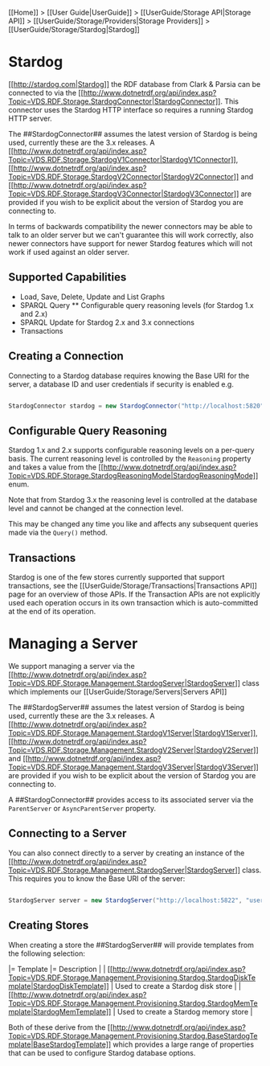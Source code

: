 [[Home]] > [[User Guide|UserGuide]] > [[UserGuide/Storage API|Storage API]] > [[UserGuide/Storage/Providers|Storage Providers]] > [[UserGuide/Storage/Stardog|Stardog]]

# Stardog 

[[http://stardog.com|Stardog]] the RDF database from Clark & Parsia can be connected to via the [[http://www.dotnetrdf.org/api/index.asp?Topic=VDS.RDF.Storage.StardogConnector|StardogConnector]].  This connector uses the Stardog HTTP interface so requires a running Stardog HTTP server.

The ##StardogConnector## assumes the latest version of Stardog is being used, currently these are the 3.x releases.  A [[http://www.dotnetrdf.org/api/index.asp?Topic=VDS.RDF.Storage.StardogV1Connector|StardogV1Connector]], [[http://www.dotnetrdf.org/api/index.asp?Topic=VDS.RDF.Storage.StardogV2Connector|StardogV2Connector]] and [[http://www.dotnetrdf.org/api/index.asp?Topic=VDS.RDF.Storage.StardogV3Connector|StardogV3Connector]] are provided if you wish to be explicit about the version of Stardog you are connecting to.

In terms of backwards compatibility the newer connectors may be able to talk to an older server but we can't guarantee this will work correctly, also newer connectors have support for newer Stardog features which will not work if used against an older server.

## Supported Capabilities 

* Load, Save, Delete, Update and List Graphs
* SPARQL Query
** Configurable query reasoning levels (for Stardog 1.x and 2.x)
* SPARQL Update for Stardog 2.x and 3.x connections
* Transactions

## Creating a Connection 

Connecting to a Stardog database requires knowing the Base URI for the server, a database ID and user credentials if security is enabled e.g.

```csharp

StardogConnector stardog = new StardogConnector("http://localhost:5820", "example", "username", "password");
```

## Configurable Query Reasoning 

Stardog 1.x and 2.x supports configurable reasoning levels on a per-query basis.  The current reasoning level is controlled by the `Reasoning` property and takes a value from the [[http://www.dotnetrdf.org/api/index.asp?Topic=VDS.RDF.Storage.StardogReasoningMode|StardogReasoningMode]] enum.

Note that from Stardog 3.x the reasoning level is controlled at the database level and cannot be changed at the connection level.

This may be changed any time you like and affects any subsequent queries made via the `Query()` method.

## Transactions 

Stardog is one of the few stores currently supported that support transactions, see the [[UserGuide/Storage/Transactions|Transactions API]] page for an overview of those APIs.  If the Transaction APIs are not explicitly used each operation occurs in its own transaction which is auto-committed at the end of its operation.

# Managing a Server 

We support managing a server via the [[http://www.dotnetrdf.org/api/index.asp?Topic=VDS.RDF.Storage.Management.StardogServer|StardogServer]] class which implements our [[UserGuide/Storage/Servers|Servers API]]

The ##StardogServer## assumes the latest version of Stardog is being used, currently these are the 3.x releases.  A [[http://www.dotnetrdf.org/api/index.asp?Topic=VDS.RDF.Storage.Management.StardogV1Server|StardogV1Server]], [[http://www.dotnetrdf.org/api/index.asp?Topic=VDS.RDF.Storage.Management.StardogV2Server|StardogV2Server]] and [[http://www.dotnetrdf.org/api/index.asp?Topic=VDS.RDF.Storage.Management.StardogV3Server|StardogV3Server]] are provided if you wish to be explicit about the version of Stardog you are connecting to.

A ##StardogConnector## provides access to its associated server via the `ParentServer` or `AsyncParentServer` property.

## Connecting to a Server 

You can also connect directly to a server by creating an instance of the [[http://www.dotnetrdf.org/api/index.asp?Topic=VDS.RDF.Storage.Management.StardogServer|StardogServer]] class.  This requires you to know the Base URI of the server:

```csharp

StardogServer server = new StardogServer("http://localhost:5822", "username", "password");
```

## Creating Stores 

When creating a store the ##StardogServer## will provide templates from the following selection:

|= Template |= Description |
| [[http://www.dotnetrdf.org/api/index.asp?Topic=VDS.RDF.Storage.Management.Provisioning.Stardog.StardogDiskTemplate|StardogDiskTemplate]] | Used to create a Stardog disk store |
| [[http://www.dotnetrdf.org/api/index.asp?Topic=VDS.RDF.Storage.Management.Provisioning.Stardog.StardogMemTemplate|StardogMemTemplate]] | Used to create a Stardog memory store |

Both of these derive from the [[http://www.dotnetrdf.org/api/index.asp?Topic=VDS.RDF.Storage.Management.Provisioning.Stardog.BaseStardogTemplate|BaseStardogTemplate]] which provides a large range of properties that can be used to configure Stardog database options.